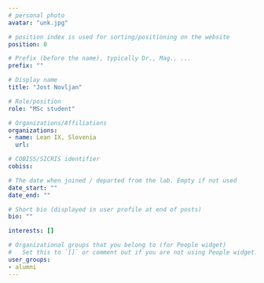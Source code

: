```yaml
---
# personal photo
avatar: "unk.jpg"

# position index is used for sorting/positioning on the website
position: 0

# Prefix (before the name), typically Dr., Mag., ...
prefix: ""

# Display name
title: "Jost Novljan"

# Role/position
role: "MSc student"

# Organizations/Affiliations
organizations:
- name: Lean IX, Slovenia
  url:

# COBISS/SICRIS identifier
cobiss:

# The date when joined / departed from the lab. Empty if not used
date_start: ""
date_end: ""

# Short bio (displayed in user profile at end of posts)
bio: ""

interests: []

# Organizational groups that you belong to (for People widget)
#   Set this to `[]` or comment out if you are not using People widget.
user_groups:
- alumni
---
```

